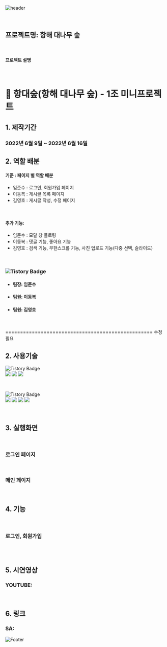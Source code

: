![header](https://capsule-render.vercel.app/api?type=slice&color=gradient&height=200&section=header&text=항대숲&fontSize=90&animation=fadeIn&fontAlignY=38&desc=%20&descAlignY=62&descAlign=62)

<br>

## 프로젝트명: 항해 대나무 숲

<br>

#### 프로젝트 설명

<br>

# 🎋 항대숲(항해 대나무 숲) - 1조 미니프로젝트

## 1. 제작기간
### 2022년 6월 9일 ~ 2022년 6월 16일

## 2. 역할 배분
#### 기준 : 페이지 별 역할 배분
* 임준수 : 로그인, 회원가입 페이지
* 이동복 : 게시글 목록 페이지
* 김영호 : 게시글 작성, 수정 페이지

<br>

#### 추가 기능: 
* 임준수 : 모달 창 플로팅
* 이동복 : 댓글 기능, 좋아요 기능
* 김영호 : 검색 기능, 무한스크롤 기능, 사진 업로드 기능(다중 선택, 슬라이드)
 
<br>

### ![Tistory Badge](https://img.shields.io/badge/FrontEnd-555263?style=flat&logoColor=white)
- #### 팀장: 임준수
- #### 팀원: 이동복 
- #### 팀원: 김영호

<br>

================================================== 수정 필요

## 2. 사용기술 
![Tistory Badge](https://img.shields.io/badge/BackEnd-555263?style=flat&logoColor=white) <br>
<img src="https://img.shields.io/badge/python-3776AB?style=for-the-badge&logo=python&logoColor=white"> <img src="https://img.shields.io/badge/flask-000000?style=for-the-badge&logo=flask&logoColor=white"> <img src="https://img.shields.io/badge/mongoDB-47A248?style=for-the-badge&logo=MongoDB&logoColor=white">

<br>

![Tistory Badge](https://img.shields.io/badge/FrontEnd-555263?style=flat&logoColor=white) <br>
<img src="https://img.shields.io/badge/html5-E34F26?style=for-the-badge&logo=html5&logoColor=white"> <img src="https://img.shields.io/badge/css-1572B6?style=for-the-badge&logo=css3&logoColor=white"> <img src="https://img.shields.io/badge/javascript-F7DF1E?style=for-the-badge&logo=javascript&logoColor=black">
<img src="https://img.shields.io/badge/jquery-0769AD?style=for-the-badge&logo=jquery&logoColor=white">

<br>

## 3. 실행화면

<br>

### 로그인 페이지


<br>

### 메인 페이지

<br>

## 4. 기능

<br>

### 로그인, 회원가입


<br>



<br>

## 5. 시연영상
### YOUTUBE:

<br>

## 6. 링크
### SA:

![Footer](https://capsule-render.vercel.app/api?type=waving&color=gradient&height=200&section=footer)
